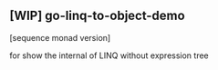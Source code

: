 ## [WIP] go-linq-to-object-demo

[sequence monad version]

for show the internal of LINQ without expression tree